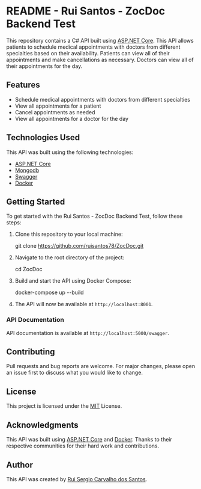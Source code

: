 # README - Rui Santos - ZocDoc Backend Test

This repository contains a C# API built using [ASP.NET Core](https://dotnet.microsoft.com/apps/aspnet). 
This API allows patients to schedule medical appointments with doctors from different specialties based on their availability. Patients can view all of their appointments and make cancellations as necessary. Doctors can view all of their appointments for the day.

## Features
- Schedule medical appointments with doctors from different specialties
- View all appointments for a patient
- Cancel appointments as needed
- View all appointments for a doctor for the day

## Technologies Used
This API was built using the following technologies:

- [ASP.NET Core](https://dotnet.microsoft.com/apps/aspnet)
- [Mongodb](https://www.mongodb.com/)
- [Swagger](https://swagger.io/)
- [Docker](https://www.docker.com/)

## Getting Started
To get started with the Rui Santos - ZocDoc Backend Test, follow these steps:

1. Clone this repository to your local machine:

    git clone https://github.com/ruisantos78/ZocDoc.git


2. Navigate to the root directory of the project:

    cd ZocDoc


3. Build and start the API using Docker Compose:

    docker-compose up --build


4. The API will now be available at `http://localhost:8001`.

### API Documentation

API documentation is available at `http://localhost:5000/swagger`.

## Contributing

Pull requests and bug reports are welcome. For major changes, please open an issue first to discuss what you would like to change.

## License

This project is licensed under the [MIT](https://opensource.org/licenses/MIT) License.

## Acknowledgments

This API was built using [ASP.NET Core](https://dotnet.microsoft.com/apps/aspnet) and [Docker](https://www.docker.com/). Thanks to their respective communities for their hard work and contributions.

## Author

This API was created by [Rui Sergio Carvalho dos Santos](https://github.com/ruisantos78).
